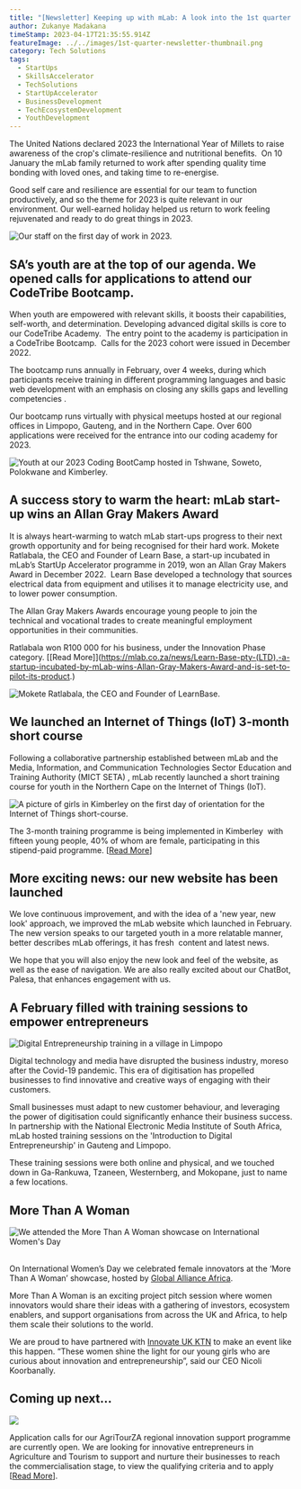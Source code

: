 ```yaml
---
title: "[Newsletter] Keeping up with mLab: A look into the 1st quarter of 2023"
author: Zukanye Madakana
timeStamp: 2023-04-17T21:35:55.914Z
featureImage: ../../images/1st-quarter-newsletter-thumbnail.png
category: Tech Solutions
tags:
  - StartUps
  - SkillsAccelerator
  - TechSolutions
  - StartUpAccelerator
  - BusinessDevelopment
  - TechEcosystemDevelopment
  - YouthDevelopment
---
```

The United Nations declared 2023 the International Year of Millets to raise awareness of the crop's climate-resilience and nutritional benefits.  On 10 January the mLab family returned to work after spending quality time bonding with loved ones, and taking time to re-energise. 

Good self care and resilience are essential for our team to function productively, and so the theme for 2023 is quite relevant in our environment. Our well-earned holiday helped us return to work feeling rejuvenated and ready to do great things in 2023.

![Our staff on  the first day of work in 2023. ](../../images/news-edit4.png)

## **SA’s youth are at the top of our agenda. We opened calls for applications to attend our CodeTribe Bootcamp.** 

When youth are empowered with relevant skills, it boosts their capabilities, self-worth, and determination. Developing advanced digital skills is core to our CodeTribe Academy.  The entry point to the academy is participation in a CodeTribe Bootcamp.  Calls for the 2023 cohort were issued in December 2022. 

The bootcamp runs annually in February, over 4 weeks, during which participants receive training in different programming languages and basic web development with an emphasis on closing any skills gaps and levelling competencies . 

Our bootcamp runs virtually with physical meetups hosted at our regional offices in Limpopo, Gauteng, and in the Northern Cape. Over 600 applications were received for the entrance into our coding academy for 2023.

![Youth at our 2023 Coding BootCamp hosted in Tshwane, Soweto, Polokwane and Kimberley. ](../../images/news-edit3.png)

## **A success story to warm the heart: mLab start-up wins an Allan Gray Makers Award**

It is always heart-warming to watch mLab start-ups progress to their next growth opportunity and for being recognised for their hard work. Mokete Ratlabala, the CEO and Founder of Learn Base, a start-up incubated in mLab’s StartUp Accelerator programme in 2019, won an Allan Gray Makers Award in December 2022.  Learn Base developed a technology that sources electrical data from equipment and utilises it to manage electricity use, and to lower power consumption.

The Allan Gray Makers Awards encourage young people to join the technical and vocational trades to create meaningful employment opportunities in their communities.

Ratlabala won R100 000 for his business, under the Innovation Phase category. [\[Read More]](https://mlab.co.za/news/Learn-Base-pty-(LTD),-a-startup-incubated-by-mLab-wins-Allan-Gray-Makers-Award-and-is-set-to-pilot-its-product.)

![Mokete Ratlabala, the CEO and Founder of LearnBase. ](../../images/mokete-1.jpg)

## **We launched an Internet of Things (IoT) 3-month short course**

Following a collaborative partnership established between mLab and the Media, Information, and Communication Technologies Sector Education and Training Authority (MICT SETA) , mLab recently launched a short training course for youth in the Northern Cape on the Internet of Things (IoT).

![A picture of girls in Kimberley on the first day of orientation for the Internet of Things short-course.](../../images/thumbanail-girls-.png)

The 3-month training programme is being implemented in Kimberley  with fifteen young people, 40% of whom are female, participating in this stipend-paid programme. [[Read More](https://mlab.co.za/news/MEDIA-STATEMENT-mLab-delivers-a-short-Internet-of-Things-training-programme-to-develop-work-ready-youth-for-the-digital-economy)]

## **More exciting news: our new website has been launched**

We love continuous improvement, and with the idea of a 'new year, new look' approach, we improved the mLab website which launched in February. The new version speaks to our targeted youth in a more relatable manner, better describes mLab offerings, it has fresh  content and latest news.  

We hope that you will also enjoy the new look and feel of the website, as well as the ease of navigation. We are also really excited about our ChatBot, Palesa, that enhances engagement with us.

## **A February filled with training sessions to empower entrepreneurs**

![Digital Entrepreneurship training in a village in Limpopo ](../../images/news-edit2-.png)

Digital technology and media have disrupted the business industry, moreso after the Covid-19 pandemic. This era of digitisation has propelled businesses to find innovative and creative ways of engaging with their customers.

Small businesses must adapt to new customer behaviour, and leveraging the power of digitisation could significantly enhance their business success. In partnership with the National Electronic Media Institute of South Africa, mLab hosted training sessions on the 'Introduction to Digital Entrepreneurship' in Gauteng and Limpopo. 

These training sessions were both online and physical, and we touched down in Ga-Rankuwa, Tzaneen, Westernberg, and Mokopane, just to name a few locations. 

## **More Than A Woman**

![We attended the More Than A Woman showcase on International Women's Day ](../../images/news-edit1.png)

\
On International Women’s Day we celebrated female innovators at the ‘More Than A Woman’ showcase, hosted by [Global Alliance Africa](https://iuk.ktn-uk.org/programme/africa/). 

More Than A Woman is an exciting project pitch session where women innovators would share their ideas with a gathering of investors, ecosystem enablers, and support organisations from across the UK and Africa, to help them scale their solutions to the world.

We are proud to have partnered with [Innovate UK KTN](https://iuk.ktn-uk.org/) to make an event like this happen. “These women shine the light for our young girls who are curious about innovation and entrepreneurship”, said our CEO Nicoli Koorbanally.

## **Coming up next…**

![](../../images/agritourza-bootcamp-thumbnail-.png)

Application calls for our AgriTourZA regional innovation support programme are currently open. We are looking for innovative entrepreneurs in Agriculture and Tourism to support and nurture their businesses to reach the commercialisation stage, to view the qualifying criteria and to apply [[Read More](http://bit.ly/3Mzrf3A)].